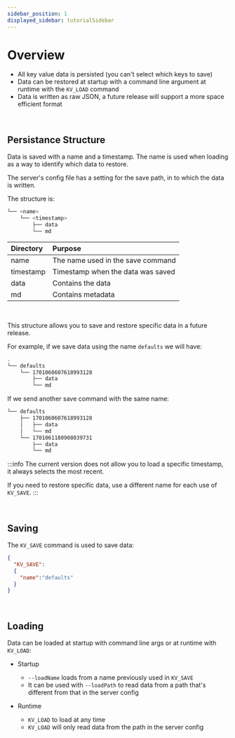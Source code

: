 ```yaml
---
sidebar_position: 1
displayed_sidebar: tutorialSidebar
---
```


# Overview

- All key value data is persisted (you can't select which keys to save)
- Data can be restored at startup with a command line argument at runtime with the `KV_LOAD` command
- Data is written as raw JSON, a future release will support a more space efficient format

<br/>

## Persistance Structure
Data is saved with a name and a timestamp. The name is used when loading as a way to identify which data to restore.

The server's config file has a setting for the save path, in to which the data is written.

The structure is:

```bash
└── <name>
    └── <timestamp>
        ├── data
        └── md
```

|Directory|Purpose|
|:---|:---|
|name|The name used in the save command|
|timestamp|Timestamp when the data was saved|
|data|Contains the data|
|md|Contains metadata|

<br/>

This structure allows you to save and restore specific data in a future release.

For example, if we save data using the name `defaults` we will have:

```bash
.
└── defaults
    └── 1701060607618993128
        ├── data
        └── md
```

If we send another save command with the same name:

```bash
└── defaults
    ├── 1701060607618993128
    │   ├── data
    │   └── md
    └── 1701061180908039731
        ├── data
        └── md
```

:::info
The current version does not allow you to load a specific timestamp, it always selects the most recent. <br/>

If you need to restore specific data, use a different name for each use of `KV_SAVE`.
:::

<br/>

## Saving
The `KV_SAVE` command is used to save data:

```json
{
  "KV_SAVE":
  {
    "name":"defaults"
  }
}
```

<br/>

## Loading
Data can be loaded at startup with command line args or at runtime with `KV_LOAD`:

- Startup
  - `--loadName` loads from a name previously used in `KV_SAVE`
  - It can be used with `--loadPath` to read data from a path that's different from that in the server config

- Runtime
  - `KV_LOAD` to load at any time
  - `KV_LOAD` will only read data from the path in the server config
